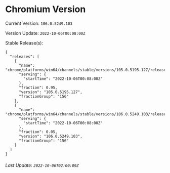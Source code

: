 # Chromium Version

Current Version: `106.0.5249.103`

Version Update: `2022-10-06T00:08:00Z`

Stable Release(s):
```
{
  "releases": [
    {
      "name": "chrome/platforms/win64/channels/stable/versions/105.0.5195.127/releases/1665014880",
      "serving": {
        "startTime": "2022-10-06T00:08:00Z"
      },
      "fraction": 0.95,
      "version": "105.0.5195.127",
      "fractionGroup": "156"
    },
    {
      "name": "chrome/platforms/win64/channels/stable/versions/106.0.5249.103/releases/1665014880",
      "serving": {
        "startTime": "2022-10-06T00:08:00Z"
      },
      "fraction": 0.05,
      "version": "106.0.5249.103",
      "fractionGroup": "156"
    }
  ]
}
```

###### Last Update: `2022-10-06T02:00:09Z`
